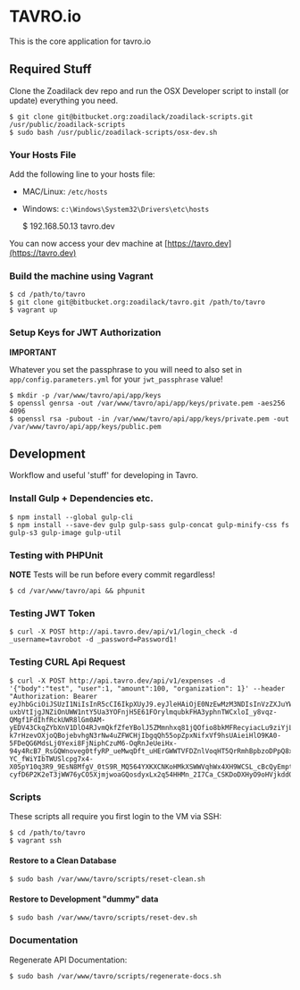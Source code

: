 # TAVRO.io

This is the core application for tavro.io

## Required Stuff

Clone the Zoadilack dev repo and run the OSX Developer script to install (or update) everything you need.

    $ git clone git@bitbucket.org:zoadilack/zoadilack-scripts.git /usr/public/zoadilack-scripts
    $ sudo bash /usr/public/zoadilack-scripts/osx-dev.sh

### Your Hosts File

Add the following line to your hosts file:

* MAC/Linux: `/etc/hosts`
* Windows: `c:\Windows\System32\Drivers\etc\hosts`

    $ 192.168.50.13      tavro.dev

You can now access your dev machine at [https://tavro.dev](https://tavro.dev)

### Build the machine using Vagrant

    $ cd /path/to/tavro
    $ git clone git@bitbucket.org:zoadilack/tavro.git /path/to/tavro
    $ vagrant up

### Setup Keys for JWT Authorization

**IMPORTANT** 

Whatever you set the passphrase to you will need to also set in `app/config.parameters.yml` for your `jwt_passphrase` value!

    $ mkdir -p /var/www/tavro/api/app/keys
    $ openssl genrsa -out /var/www/tavro/api/app/keys/private.pem -aes256 4096
    $ openssl rsa -pubout -in /var/www/tavro/api/app/keys/private.pem -out /var/www/tavro/api/app/keys/public.pem

## Development

Workflow and useful 'stuff' for developing in Tavro.

### Install Gulp + Dependencies etc.

    $ npm install --global gulp-cli
    $ npm install --save-dev gulp gulp-sass gulp-concat gulp-minify-css fs gulp-s3 gulp-image gulp-util

### Testing with PHPUnit

**NOTE** Tests will be run before every commit regardless!

    $ cd /var/www/tavro/api && phpunit
    
### Testing JWT Token

    $ curl -X POST http://api.tavro.dev/api/v1/login_check -d _username=tavrobot -d _password=Password1!

### Testing CURL Api Request

    $ curl -X POST http://api.tavro.dev/api/v1/expenses -d '{"body":"test", "user":1, "amount":100, "organization": 1}' --header "Authorization: Bearer eyJhbGciOiJSUzI1NiIsInR5cCI6IkpXUyJ9.eyJleHAiOjE0NzEwMzM3NDIsInVzZXJuYW1lIjoidGF2cm9ib3QiLCJpYXQiOiIxNDcwOTQ3MzQyIn0.S0o9r1BGxu_WvrJBivGXpvQUt6-uxbVtIjgJNZiOnUWW1ntY5Ua3YOFnjH5E61FOrylmqubkFHA3yphnTWCxloI_y8vqz-QMgf1FdIhfRckUWR8lGm0AM-yEDV43CkqZYbXnV1DlO4RJvmQkfZfeYBolJ5ZMmnhxq81jQOfio8bkMFRecyiacLu9ziYjLFon6LMVT90tuIm1b4BorVfMUUQ9iCLhgWGY-k7rHzevOXjoQBojebvhgN3rNw4uZFWCHjIbgqQh55opZpxNifxVf9hsUAieiHlO9KA0-5FDeQG6MdsLj0Yexi8FjNiphCzuM6-OqRnJeUeiHx-94y4RcB7_RsGQWnoveg0tfyRP_ueMwqDft_uHErGWWTVFDZnlVoqHT5QrRmhBpbzoDPpQ8xICkapPMSCP-YC_fWiYIbTWUSlcpg7x4-X05pY10q3R9_9EsN8MfgV_0tS9R_MQ564YXKXCNKoHMkXSWWVqhWx4XH9WCSL_cBcQyEmptvBFIpaSikXxC51OBFsEnr6KBG9SfLE42Gfv1tsCtJNlcbPlHJi57IvRBjB5sAU-cyfD6P2K2eT3jWW76yCO5XjmjwoaGQosdyxLx2q54HHMn_2I7Ca_CSKDoDXHyO9oHVjkddO6AtwxHGHRN11cedZZramixDus5dhbQQ71B0ELXUY"

### Scripts

These scripts all require you first login to the VM via SSH:

    $ cd /path/to/tavro
    $ vagrant ssh
    
#### Restore to a Clean Database

    $ sudo bash /var/www/tavro/scripts/reset-clean.sh
   
#### Restore to Development "dummy" data

    $ sudo bash /var/www/tavro/scripts/reset-dev.sh
    
### Documentation

Regenerate API Documentation:

    $ sudo bash /var/www/tavro/scripts/regenerate-docs.sh
